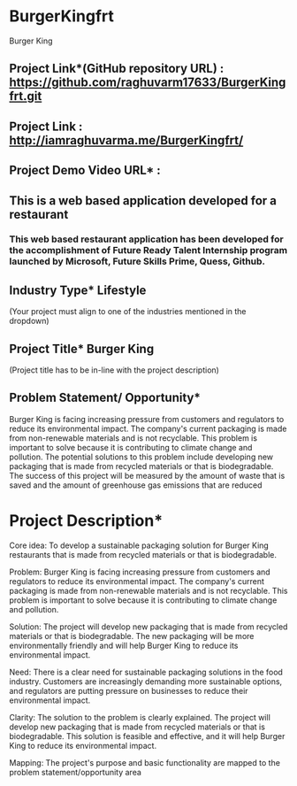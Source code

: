# BurgerKingfrt
Burger King



## Project Link*(GitHub repository URL)   : https://github.com/raghuvarm17633/BurgerKingfrt.git


## Project Link                           : http://iamraghuvarma.me/BurgerKingfrt/

## Project Demo Video URL*                :



## This is a web based application developed for a restaurant



### This web based restaurant application has been developed for the accomplishment of Future Ready Talent Internship program launched by Microsoft, Future Skills Prime, Quess, Github.


## Industry Type*          Lifestyle
(Your project must align to one of the industries mentioned in the dropdown)




## Project Title*           Burger King
(Project title has to be in-line with the project description)


## Problem Statement/ Opportunity*

Burger King is facing increasing pressure from customers and regulators to reduce its environmental impact. The company's current packaging is made from non-renewable materials and is not recyclable. This problem is important to solve because it is contributing to climate change and pollution. The potential solutions to this problem include developing new packaging that is made from recycled materials or that is biodegradable. The success of this project will be measured by the amount of waste that is saved and the amount of greenhouse gas emissions that are reduced


# Project Description*

Core idea: To develop a sustainable packaging solution for Burger King restaurants that is made from recycled materials or that is biodegradable.

Problem: Burger King is facing increasing pressure from customers and regulators to reduce its environmental impact. The company's current packaging is made from non-renewable materials and is not recyclable. This problem is important to solve because it is contributing to climate change and pollution.

Solution: The project will develop new packaging that is made from recycled materials or that is biodegradable. The new packaging will be more environmentally friendly and will help Burger King to reduce its environmental impact.

Need: There is a clear need for sustainable packaging solutions in the food industry. Customers are increasingly demanding more sustainable options, and regulators are putting pressure on businesses to reduce their environmental impact.

Clarity: The solution to the problem is clearly explained. The project will develop new packaging that is made from recycled materials or that is biodegradable. This solution is feasible and effective, and it will help Burger King to reduce its environmental impact.

Mapping: The project's purpose and basic functionality are mapped to the problem statement/opportunity area




